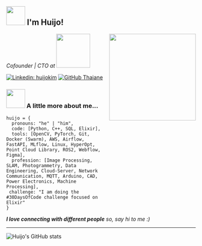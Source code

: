 <h2> <img src="https://media.giphy.com/media/MPxg9U887PS0B8XT4J/giphy.gif" width="50"> I'm Huijo!</h2>
<img align='right' src="https://media.giphy.com/media/bAQH7WXKqtIBrPs7sR/giphy.gif" width="230">
<p><em>Cofounder | CTO at <img src="https://uploads-ssl.webflow.com/63a4be61a711d89302c426e0/63b1b714b337a6828e218a69_logo-hd-in-black-p-2000.png" width="90">
</em></p>

[![Linkedin: huijokim](https://img.shields.io/badge/-ccomkhj-blue?style=flat-square&logo=Linkedin&logoColor=white&link=https://www.linkedin.com/in/khj17/)](https://www.linkedin.com/in/khj17/)
[![GitHub Thaiane](https://img.shields.io/github/followers/ccomkhj?label=follow&style=social)](https://github.com/ccomkhj)


### <img src="https://media.giphy.com/media/SZHwh5YOmhJ3MVyhtD/giphy.gif" width="50"> A little more about me...  

```
huijo = {
  pronouns: "he" | "him",
  code: [Python, C++, SQL, Elixir],
  tools: [OpenCV, PyTorch, Git, Docker (Swarm), AWS, Airflow, FastAPI, MLflow, Linux, HyperOpt, Point Cloud Library, ROS2, Webflow, Figma],
  profession: [Image Processing, SLAM, Photogrammetry, Data Engineering, Cloud-Server, Network Communication, MQTT, Arduino, CAD, Power Electronics, Machine Processing],
 challenge: "I am doing the #30DaysOfCode challenge focused on Elixir"
}
```

<em><b>I love connecting with different people</b> so, say hi to me</b> :)</em> 

---

![Huijo's GitHub stats](https://github-readme-stats.vercel.app/api?username=ccomkhj&show_icons=true) </br>
<!-- ![Top Langs](https://github-readme-stats.vercel.app/api/top-langs/?username=ccomkhj) -->   
